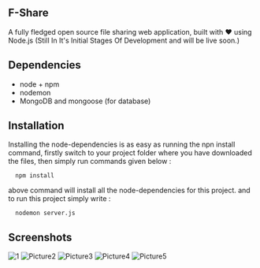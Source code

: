 
## F-Share
A fully fledged open source file sharing web application, built with ♥ using Node.js (Still In It's Initial Stages Of Development and will be live soon.)

## Dependencies
- node + npm
- nodemon
- MongoDB and mongoose (for database)
## Installation
Installing the node-dependencies is as easy as running the npn install command, firstly switch to your project folder where you have downloaded the files, then simply run commands given below :


```
  npm install 
```

above command will install all the node-dependencies for this project. and to run this project simply write :

```
  nodemon server.js
```
## Screenshots
![1](https://user-images.githubusercontent.com/63139522/146648351-38ca1b83-fd6c-4d84-a820-c69a74a8eca4.png)
![Picture2](https://user-images.githubusercontent.com/63139522/146648354-ff55cbfe-980b-4623-84eb-c4643b0d9905.png)
![Picture3](https://user-images.githubusercontent.com/63139522/146648357-b263c2da-34a6-40a0-b220-ceb1479b83d9.png)
![Picture4](https://user-images.githubusercontent.com/63139522/146648359-4b9f9683-ff53-4985-b82f-d9c90237e508.png)
![Picture5](https://user-images.githubusercontent.com/63139522/146648360-786fc032-5ff9-4195-b8a6-6b6aa556a5d5.png)
